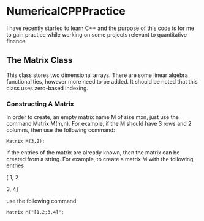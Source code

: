 # NumericalCPPPractice
I have recently started to learn C++ and the purpose of this code is for me to gain practice while working on some projects relevant to quantitative finance 

## The Matrix Class

This class stores two dimensional arrays. There are some linear algebra functionalities, however more need to be added. It should be noted that this class uses zero-based indexing.

### Constructing A Matrix

In order to create, an empty matrix name M of size mxn, just use the command Matrix M(m,n). For example, if the M should have 3 rows and 2 columns, then use the following command:

```
Matrix M(3,2);
```

If the entries of the matrix are already known, then the matrix can be created from a string. For example, to create a matrix M with the following entries

[ 1, 2

  3, 4]
  
use the following command:

```
Matrix M("[1,2;3,4]";

```
